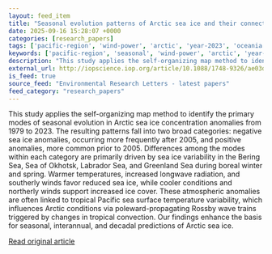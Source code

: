 ```yaml
---
layout: feed_item
title: "Seasonal evolution patterns of Arctic sea ice and their connection to tropical Pacific sea surface temperature anomalies"
date: 2025-09-16 15:28:07 +0000
categories: [research_papers]
tags: ['pacific-region', 'wind-power', 'arctic', 'year-2023', 'oceania', 'polar-regions', 'renewable-energy']
keywords: ['pacific-region', 'seasonal', 'wind-power', 'arctic', 'year-2023', 'patterns', 'evolution', 'oceania']
description: "This study applies the self-organizing map method to identify the primary modes of seasonal evolution in Arctic sea ice concentration anomalies from 1979 to ..."
external_url: http://iopscience.iop.org/article/10.1088/1748-9326/ae03da
is_feed: true
source_feed: "Environmental Research Letters - latest papers"
feed_category: "research_papers"
---
```


This study applies the self-organizing map method to identify the primary modes of seasonal evolution in Arctic sea ice concentration anomalies from 1979 to 2023. The resulting patterns fall into two broad categories: negative sea ice anomalies, occurring more frequently after 2005, and positive anomalies, more common prior to 2005. Differences among the modes within each category are primarily driven by sea ice variability in the Bering Sea, Sea of Okhotsk, Labrador Sea, and Greenland Sea during boreal winter and spring. Warmer temperatures, increased longwave radiation, and southerly winds favor reduced sea ice, while cooler conditions and northerly winds support increased ice cover. These atmospheric anomalies are often linked to tropical Pacific sea surface temperature variability, which influences Arctic conditions via poleward-propagating Rossby wave trains triggered by changes in tropical convection. Our findings enhance the basis for seasonal, interannual, and decadal predictions of Arctic sea ice.

[Read original article](http://iopscience.iop.org/article/10.1088/1748-9326/ae03da)
